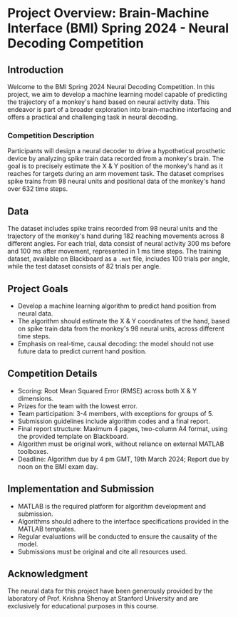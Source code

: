 # Project Overview: Brain-Machine Interface (BMI) Spring 2024 - Neural Decoding Competition

## Introduction
Welcome to the BMI Spring 2024 Neural Decoding Competition. In this project, we aim to develop a machine learning model capable of predicting the trajectory of a monkey's hand based on neural activity data. This endeavor is part of a broader exploration into brain-machine interfacing and offers a practical and challenging task in neural decoding.

### Competition Description
Participants will design a neural decoder to drive a hypothetical prosthetic device by analyzing spike train data recorded from a monkey's brain. The goal is to precisely estimate the X & Y position of the monkey's hand as it reaches for targets during an arm movement task. The dataset comprises spike trains from 98 neural units and positional data of the monkey's hand over 632 time steps.

## Data
The dataset includes spike trains recorded from 98 neural units and the trajectory of the monkey's hand during 182 reaching movements across 8 different angles. For each trial, data consist of neural activity 300 ms before and 100 ms after movement, represented in 1 ms time steps. The training dataset, available on Blackboard as a `.mat` file, includes 100 trials per angle, while the test dataset consists of 82 trials per angle.

## Project Goals
- Develop a machine learning algorithm to predict hand position from neural data.
- The algorithm should estimate the X & Y coordinates of the hand, based on spike train data from the monkey's 98 neural units, across different time steps.
- Emphasis on real-time, causal decoding: the model should not use future data to predict current hand position.

## Competition Details
- Scoring: Root Mean Squared Error (RMSE) across both X & Y dimensions.
- Prizes for the team with the lowest error.
- Team participation: 3-4 members, with exceptions for groups of 5.
- Submission guidelines include algorithm codes and a final report.
- Final report structure: Maximum 4 pages, two-column A4 format, using the provided template on Blackboard.
- Algorithm must be original work, without reliance on external MATLAB toolboxes.
- Deadline: Algorithm due by 4 pm GMT, 19th March 2024; Report due by noon on the BMI exam day.

## Implementation and Submission
- MATLAB is the required platform for algorithm development and submission.
- Algorithms should adhere to the interface specifications provided in the MATLAB templates.
- Regular evaluations will be conducted to ensure the causality of the model.
- Submissions must be original and cite all resources used.

## Acknowledgment
The neural data for this project have been generously provided by the laboratory of Prof. Krishna Shenoy at Stanford University and are exclusively for educational purposes in this course.
